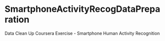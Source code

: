 # SmartphoneActivityRecogDataPreparation
Data Clean Up Coursera Exercise - Smartphone Human Activity Recognition 
